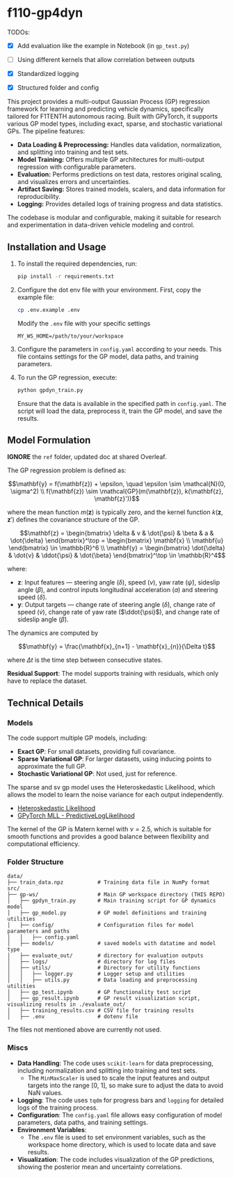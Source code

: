 # f110-gp4dyn

TODOs:

- [x] Add evaluation like the example in Notebook (in `gp_test.py`)
- [ ] Using different kernels that allow correlation between outputs
- [x] Standardized logging
- [x] Structured folder and config 


This project provides a multi-output Gaussian Process (GP) regression framework for learning and predicting vehicle dynamics, specifically tailored for F1TENTH autonomous racing. Built with GPyTorch, it supports various GP model types, including exact, sparse, and stochastic variational GPs. The pipeline features:

- **Data Loading & Preprocessing:** Handles data validation, normalization, and splitting into training and test sets.
- **Model Training:** Offers multiple GP architectures for multi-output regression with configurable parameters.
- **Evaluation:** Performs predictions on test data, restores original scaling, and visualizes errors and uncertainties.
- **Artifact Saving:** Stores trained models, scalers, and data information for reproducibility.
- **Logging:** Provides detailed logs of training progress and data statistics.

The codebase is modular and configurable, making it suitable for research and experimentation in data-driven vehicle modeling and control.

## Installation and Usage

1. To install the required dependencies, run:
    ```bash
    pip install -r requirements.txt
    ```

1. Configure the dot env file with your environment. First, copy the example file:
    ```bash
    cp .env.example .env
    ```
    Modify the `.env` file with your specific settings
    ```
    MY_WS_HOME=/path/to/your/workspace
    ```

1. Configure the parameters in `config.yaml` according to your needs. This file contains settings for the GP model, data paths, and training parameters.

1. To run the GP regression, execute:
    ```bash
    python gpdyn_train.py
    ```
    Ensure that the data is available in the specified path in `config.yaml`. The script will load the data, preprocess it, train the GP model, and save the results.



## Model Formulation

**IGNORE** the `ref` folder, updated doc at shared Overleaf.

The GP regression problem is defined as:

```math
\mathbf{y} = f(\mathbf{z}) + \epsilon, \quad \epsilon \sim \mathcal{N}(0, \sigma^2) \\ 
f(\mathbf{z}) \sim \mathcal{GP}(m(\mathbf{z}), k(\mathbf{z}, \mathbf{z}'))
```

where the mean function $m(\mathbf{z})$ is typically zero, and the kernel function $k(\mathbf{z}, \mathbf{z}')$ defines the covariance structure of the GP.

```math
\mathbf{z} = \begin{bmatrix}
\delta & v & \dot{\psi} & \beta & a & \dot{\delta}
\end{bmatrix}^\top = \begin{bmatrix} \mathbf{x} \\ \mathbf{u} \end{bmatrix} \in \mathbb{R}^6 \\
\mathbf{y} = \begin{bmatrix}
\dot{\delta} & \dot{v} & \ddot{\psi} & \dot{\beta}
\end{bmatrix}^\top \in \mathbb{R}^4
```

where:
- $\mathbf{z}$: Input features — steering angle ($\delta$), speed ($v$), yaw rate ($\dot{\psi}$), sideslip angle ($\beta$), and control inputs longitudinal acceleration ($a$) and steering speed ($\dot{\delta}$).
- $\mathbf{y}$: Output targets — change rate of steering angle ($\dot{\delta}$), change rate of speed ($\dot{v}$), change rate of yaw rate ($\ddot{\psi}$), and change rate of sideslip angle ($\dot{\beta}$).

The dynamics are computed by 

```math
\mathbf{y} = \frac{\mathbf{x}_{n+1} - \mathbf{x}_{n}}{\Delta t}
```

where $\Delta t$ is the time step between consecutive states.

**Residual Support**: The model supports training with residuals, which only have to replace the dataset.

## Technical Details

### Models 

The code support multiple GP models, including:
- **Exact GP**: For small datasets, providing full covariance.
- **Sparse Variational GP**: For larger datasets, using inducing points to approximate the full GP.
- **Stochastic Variational GP**: Not used, just for reference.

The sparse and sv gp model uses the Heteroskedastic Likelihood, which allows the model to learn the noise variance for each output independently.
- [Heteroskedastic Likelihood](https://gpflow.github.io/GPflow/2.4.0/notebooks/advanced/heteroskedastic.html)
- [GPyTorch MLL - PredictiveLogLikelihood](https://docs.gpytorch.ai/en/latest/marginal_log_likelihoods.html#predictiveloglikelihood)

The kernel of the GP is Matern kernel with $\nu=2.5$, which is suitable for smooth functions and provides a good balance between flexibility and computational efficiency.



### Folder Structure

```
data/
├── train_data.npz           # Training data file in NumPy format
src/
├── gp-ws/                   # Main GP workspace directory (THIS REPO)
│   ├── gpdyn_train.py       # Main training script for GP dynamics model
│   ├── gp_model.py          # GP model definitions and training utilities
│   ├── config/              # Configuration files for model parameters and paths
│   │   ├── config.yaml      
│   ├── models/              # saved models with datatime and model type
│   ├── evaluate_out/        # directory for evaluation outputs
│   ├── logs/                # directory for log files
│   ├── utils/               # Directory for utility functions
│   │   ├── logger.py        # Logger setup and utilities
│   │   ├── utils.py         # Data loading and preprocessing utilities
│   ├── gp_test.ipynb        # GP functionality test script
│   ├── gp_result.ipynb      # GP result visualization script, visualizing results in ./evaluate_out/
│   ├── training_results.csv # CSV file for training results
│   ├── .env                 # dotenv file
```

The files not mentioned above are currently not used.



### Miscs

- **Data Handling**: The code uses `scikit-learn` for data preprocessing, including normalization and splitting into training and test sets.
    - The `MinMaxScaler` is used to scale the input features and output targets into the range [0, 1], so make sure to adjust the data to avoid NaN values.
- **Logging**: The code uses `tqdm` for progress bars and `logging` for detailed logs of the training process.
- **Configuration**: The `config.yaml` file allows easy configuration of model parameters, data paths, and training settings.
- **Environment Variables**:
    - The `.env` file is used to set environment variables, such as the workspace home directory, which is used to locate data and save results.
- **Visualization**: The code includes visualization of the GP predictions, showing the posterior mean and uncertainty correlations.